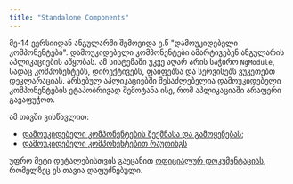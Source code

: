 ```yaml
---
title: "Standalone Components"
---
```


მე-14 ვერსიიდან ანგულარში შემოვიდა ე.წ "დამოუკიდებელი კომპონენტები".
დამოუკიდებელი კომპონენტები ამარტივებენ ანგულარის აპლიკაციების აწყობას.
ამ სისტემაში უკვე აღარ არის საჭირო `NgModule`, სადაც კომპონენტებს,
დირექტივებს, ფაიფებსა და სერვისებს ვუკეთებთ დეკლარაციას. არსებულ
აპლიკაციებში შესაძლებელია დამოუკიდებელი კომპონენტების ეტაპობრივად შემოტანა ისე,
რომ აპლიკაციაში არაფერი გავაფუჭოთ.

ამ თავში ვისწავლით:

- [დამოუკიდებელი კომპონენტების შექმნასა და გამოყენებას](./doc/guides/angular/standalone/creation-and-usage);
- [დამოუკიდებელი კომპონენტებით რაუთინგს](./doc/guides/angular/standalone/routing-and-lazy-loading)

უფრო მეტი დეტალებისთვის გაეცანით
[ოფიციალურ დოკუმენტაციას](https://angular.io/guide/standalone-components#the-standalone-flag-and-component-imports),
რომელზეც ეს თავია დაფუძნებული.
